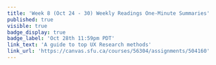 ```yaml
---
title: 'Week 8 (Oct 24 - 30) Weekly Readings One-Minute Summaries'
published: true
visible: true
badge_display: true
badge_label: 'Oct 28th 11:59pm PDT'
link_text: 'A guide to top UX Research methods'
link_url: 'https://canvas.sfu.ca/courses/56304/assignments/504160'
---
```

